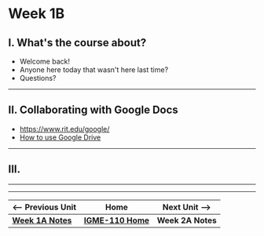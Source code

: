 # Week 1B

## I. What's the course about?
- Welcome back!
- Anyone here today that wasn't here last time?
- Questions?

---

## II. Collaborating with Google Docs
- https://www.rit.edu/google/
- [How to use Google Drive](https://support.google.com/drive/answer/2424384)

---

## III.

---
---

| <-- Previous Unit | Home | Next Unit -->
| --- | --- | --- 
|   [**Week 1A Notes**](1A.md)  |  [**IGME-110 Home**](../) | **Week 2A Notes**
